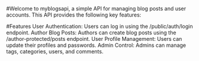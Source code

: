 #Welcome to myblogsapi, a simple API for managing blog posts and user accounts. This API provides the following key features:

#Features
User Authentication: Users can log in using the /public/auth/login endpoint.
Author Blog Posts: Authors can create blog posts using the /author-protected/posts endpoint.
User Profile Management: Users can update their profiles and passwords.
Admin Control: Admins can manage tags, categories, users, and comments.
